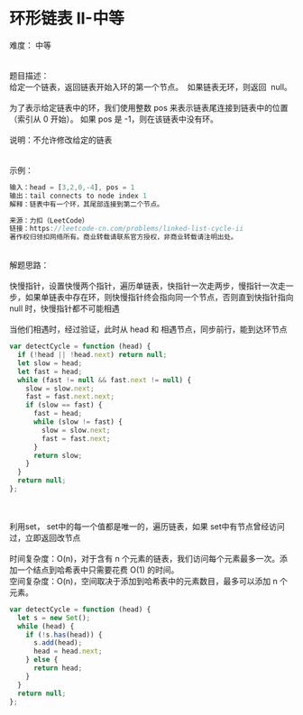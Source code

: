 # 环形链表 II-中等

难度： 中等<br />
<br />
<br />题目描述：<br />给定一个链表，返回链表开始入环的第一个节点。  如果链表无环，则返回  null。<br />
<br />为了表示给定链表中的环，我们使用整数 pos 来表示链表尾连接到链表中的位置（索引从 0 开始）。 如果 pos 是 -1，则在该链表中没有环。<br />
<br />说明：不允许修改给定的链表<br />
<br />
<br />示例：

```javascript
输入：head = [3,2,0,-4], pos = 1
输出：tail connects to node index 1
解释：链表中有一个环，其尾部连接到第二个节点。

来源：力扣（LeetCode）
链接：https://leetcode-cn.com/problems/linked-list-cycle-ii
著作权归领扣网络所有。商业转载请联系官方授权，非商业转载请注明出处。
```

<br />解题思路：<br />
<br />快慢指针，设置快慢两个指针，遍历单链表，快指针一次走两步，慢指针一次走一步，如果单链表中存在环，则快慢指针终会指向同一个节点，否则直到快指针指向 null 时，快慢指针都不可能相遇<br />
<br />当他们相遇时，经过验证，此时从 head 和 相遇节点，同步前行，能到达环节点<br />

```javascript
var detectCycle = function (head) {
  if (!head || !head.next) return null;
  let slow = head;
  let fast = head;
  while (fast != null && fast.next != null) {
    slow = slow.next;
    fast = fast.next.next;
    if (slow == fast) {
      fast = head;
      while (slow != fast) {
        slow = slow.next;
        fast = fast.next;
      }
      return slow;
    }
  }
  return null;
};
```

<br />
<br />利用set， set中的每一个值都是唯一的，遍历链表，如果 set中有节点曾经访问过，立即返回改节点<br />
<br />时间复杂度：O(n)，对于含有 n 个元素的链表，我们访问每个元素最多一次。添加一个结点到哈希表中只需要花费 O(1) 的时间。<br />空间复杂度：O(n)，空间取决于添加到哈希表中的元素数目，最多可以添加 n 个元素。<br />

```javascript
var detectCycle = function (head) {
  let s = new Set();
  while (head) {
    if (!s.has(head)) {
      s.add(head);
      head = head.next;
    } else {
      return head;
    }
  }
  return null;
};
```
